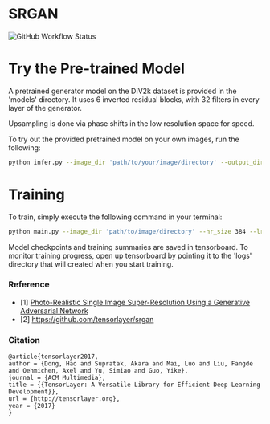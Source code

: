 # SRGAN

![GitHub Workflow Status](https://img.shields.io/github/workflow/status/prakashsellathurai/SRGAN/Python%20application)

# Try the Pre-trained Model
A pretrained generator model on the DIV2k dataset is provided in the 'models' directory. It uses 6 inverted residual blocks, with 32 filters in every layer of the generator. 

Upsampling is done via phase shifts in the low resolution space for speed.

To try out the provided pretrained model on your own images, run the following:

```bash
python infer.py --image_dir 'path/to/your/image/directory' --output_dir 'path/to/save/super/resolution/images'
```

# Training
To train, simply execute the following command in your terminal:
```bash
python main.py --image_dir 'path/to/image/directory' --hr_size 384 --lr 1e-4 --save_iter 200 --epochs 10 --batch_size 14
```
Model checkpoints and training summaries are saved in tensorboard. To monitor training progress, open up tensorboard by pointing it to the 'logs' directory that will created when you start training.

### Reference
* [1] [Photo-Realistic Single Image Super-Resolution Using a Generative Adversarial Network](https://arxiv.org/abs/1609.04802)
* [2] https://github.com/tensorlayer/srgan


### Citation

```
@article{tensorlayer2017,
author = {Dong, Hao and Supratak, Akara and Mai, Luo and Liu, Fangde and Oehmichen, Axel and Yu, Simiao and Guo, Yike},
journal = {ACM Multimedia},
title = {{TensorLayer: A Versatile Library for Efficient Deep Learning Development}},
url = {http://tensorlayer.org},
year = {2017}
}
```

